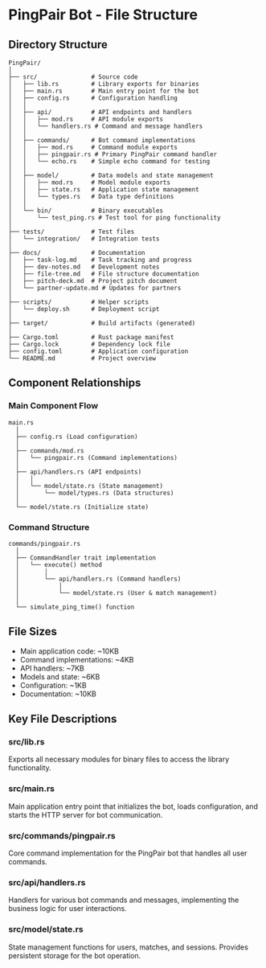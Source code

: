 # PingPair Bot - File Structure

## Directory Structure

```
PingPair/
│
├── src/               # Source code
│   ├── lib.rs         # Library exports for binaries
│   ├── main.rs        # Main entry point for the bot
│   ├── config.rs      # Configuration handling
│   │
│   ├── api/           # API endpoints and handlers
│   │   ├── mod.rs     # API module exports
│   │   └── handlers.rs # Command and message handlers
│   │
│   ├── commands/      # Bot command implementations
│   │   ├── mod.rs     # Command module exports
│   │   ├── pingpair.rs # Primary PingPair command handler
│   │   └── echo.rs    # Simple echo command for testing
│   │
│   ├── model/         # Data models and state management
│   │   ├── mod.rs     # Model module exports
│   │   ├── state.rs   # Application state management
│   │   └── types.rs   # Data type definitions
│   │
│   └── bin/           # Binary executables
│       └── test_ping.rs # Test tool for ping functionality
│
├── tests/             # Test files
│   └── integration/   # Integration tests
│
├── docs/              # Documentation
│   ├── task-log.md    # Task tracking and progress
│   ├── dev-notes.md   # Development notes
│   ├── file-tree.md   # File structure documentation
│   ├── pitch-deck.md  # Project pitch document
│   └── partner-update.md # Updates for partners
│
├── scripts/           # Helper scripts
│   └── deploy.sh      # Deployment script
│
├── target/            # Build artifacts (generated)
│
├── Cargo.toml         # Rust package manifest
├── Cargo.lock         # Dependency lock file
├── config.toml        # Application configuration
└── README.md          # Project overview
```

## Component Relationships

### Main Component Flow

```
main.rs
  │
  ├── config.rs (Load configuration)
  │
  ├── commands/mod.rs
  │   └── pingpair.rs (Command implementations)
  │
  ├── api/handlers.rs (API endpoints)
  │   │
  │   └── model/state.rs (State management)
  │       └── model/types.rs (Data structures)
  │
  └── model/state.rs (Initialize state)
```

### Command Structure

```
commands/pingpair.rs
  │
  ├── CommandHandler trait implementation
  │   └── execute() method
  │       │
  │       └── api/handlers.rs (Command handlers)
  │           │
  │           └── model/state.rs (User & match management)
  │
  └── simulate_ping_time() function
```

## File Sizes

- Main application code: ~10KB
- Command implementations: ~4KB
- API handlers: ~7KB
- Models and state: ~6KB
- Configuration: ~1KB
- Documentation: ~10KB

## Key File Descriptions

### src/lib.rs
Exports all necessary modules for binary files to access the library functionality.

### src/main.rs
Main application entry point that initializes the bot, loads configuration, and starts the HTTP server for bot communication.

### src/commands/pingpair.rs
Core command implementation for the PingPair bot that handles all user commands.

### src/api/handlers.rs
Handlers for various bot commands and messages, implementing the business logic for user interactions.

### src/model/state.rs
State management functions for users, matches, and sessions. Provides persistent storage for the bot operation. 